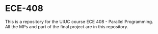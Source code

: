 # ECE-408
This is a repository for the UIUC course ECE 408 - Parallel Programming.  
All the MPs and part of the final project are in this repository.
